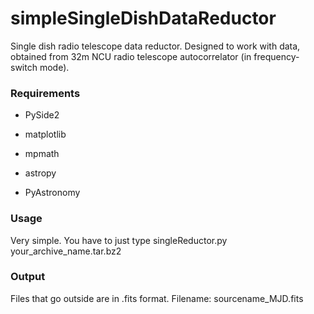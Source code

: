 # simpleSingleDishDataReductor
Single dish radio telescope data reductor. 
Designed to work with data, obtained from 32m NCU radio telescope autocorrelator (in frequency-switch mode).

### Requirements ###

- PySide2

- matplotlib

- mpmath

- astropy

- PyAstronomy


### Usage ###
Very simple. You have to just type singleReductor.py your_archive_name.tar.bz2

### Output ###
Files that go outside are in .fits format. Filename: sourcename_MJD.fits
